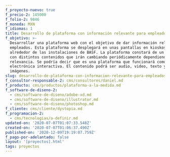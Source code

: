 ```yaml
---
f_proyecto-nuevo: true
f_precio-2: 145000
f_folio-2: 9846
f_moneda: MXN
f_idiomas: 1
title: Desarrollo de plataforma con información relevante para empleados
f_objetivo: >-
  Desarrollar una plataforma web con el objetivo de dar información relevante a
  empleados. Esta plataforma se desplegará en unas pantallas en kioskos
  alrededor de las instalaciones de BASF. La plataforma constará de un dashboard
  con distintos contenidos que irán cambiando periódicamente dependiendo su
  relevancia. Se podría decir que es una plataforma que funcionará como revista
  electrónica interactiva. El contenido podrá ser audio, video, texto y/o
  imágenes.
slug: desarrollo-de-plataforma-con-informacion-relevante-para-empleados
f_consultor-responsable-2: cms/consultores/daniel.md
f_producto: cms/productos/plataforma-a-la-medida.md
f_software-de-diseno-2:
  - cms/software-de-diseno/adobe-xd.md
  - cms/software-de-diseno/illustrator.md
  - cms/software-de-diseno/photoshop.md
f_cliente: cms/cliente/dystopia.md
f_programacion-2:
  - cms/tecnologias/a-definir.md
updated-on: '2020-07-07T01:07:33.548Z'
created-on: '2020-07-07T01:06:37.490Z'
published-on: '2020-12-09T19:19:07.759Z'
f_pago-por-adelantado: false
layout: '[proyectos].html'
tags: proyectos
---
```



